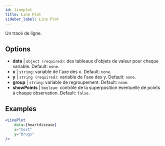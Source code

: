 ```yaml
---
id: lineplot
title: Line Plot
sidebar_label: Line Plot
---
```


Un tracé de ligne.

## Options

* __data__ | `object (required)`: des tableaux d'objets de valeur pour chaque variable. Default: `none`.
* __x__ | `string`: variable de l'axe des x. Default: `none`.
* __y__ | `string (required)`: variable de l'axe des y. Default: `none`.
* __group__ | `string`: variable de regroupement. Default: `none`.
* __showPoints__ | `boolean`: contrôle de la superposition éventuelle de points à chaque observation. Default: `false`.


## Examples

```jsx live
<LinePlot 
    data={heartdisease} 
    x="Cost"
    y="Drugs"
/>
```

